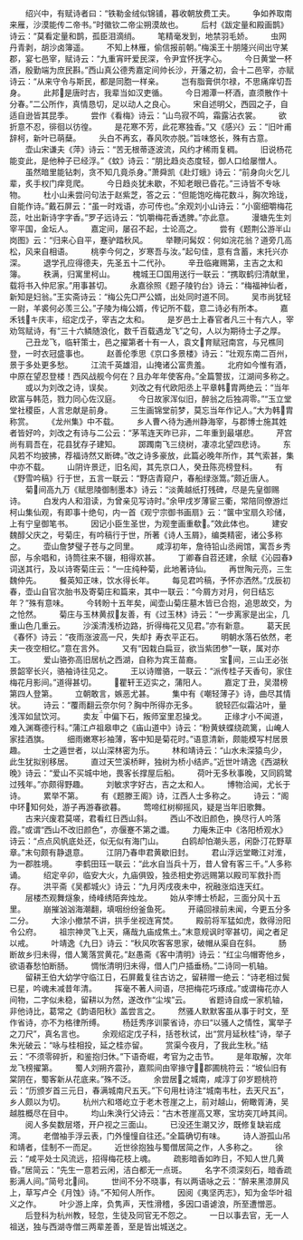 <!-- { "loadSidebar": true } -->
　　绍兴中，有赋诗者曰：“铁勒金绒似锦铺，暮收朝放费工夫。
　　争如养取南来雁，沙漠能传二帝书。”时徽钦二帝尘朔漠故也。
　　后村《跋定量和殿画鹊》诗云：“莫看定量和鹊，孤臣泪滴绡。
　　笔精毫发到，地禁羽毛娇。
　　虫网丹青剥，胡沙卤簿遥。
　　不知上林雁，偷信报前朝。”梅溪王十朋隆兴间出守某郡，宴七邑宰，赋诗云：“九重宵旰爱民深，令尹宜怀抚字心。
　　今日黄堂一杯酒，殷勤端为庶民斟。”西山真公德秀嘉定间帅长沙，开藩之初，会十二邑宰，亦赋诗云：“从来守令与斯民，都是同胞一样亲。
　　岂有脂膏供尔禄，不思痛痒切吾身。
　　此邦是唐时古，我辈当如汉吏循。
　　今日湘潭一杯酒，直须散作十分春。”二公所作，真情恳切，足以动人之良心。
　　宋自述明父，西园之子，自适自逊皆其昆季。
　　尝作《看梅》诗云：“山鸟寂不鸣，霜露沾衣裳。
　　欲折意不忍，徘徊以彷徨。
　　是花寒不芳，此花寒独香。”又《感兴》云：“旧叶甫辞柯，新叶已萌蘖。
　　头白不再玄，春风吹亦脱。”旨味悠长，殊有古意。
　　壶山宋谦夫《萍》诗云：“苦无根蒂逐波流，风约才稀雨复稠。
　　旧说杨花能变此，是他种子已经浮。”《蚊》诗云：“朋比趋炎态度轻，御人口给屡憎人。
　　虽然暗里能钻刺，贪不知几竟杀身。”萧舜凯《赴灯蛾》诗云：“前身向火乞儿辈，炙手权门痒竞爬。
　　今日趋炎犹未歇，不知老眼已昏花。”三诗皆不专咏物。
　　杜小山耒尝问句法于赵紫芝，答之云：“但能饱吃梅花数斗，胸次玲珑，自能作诗。”戴石屏云：“虽一时戏语，亦可传也。”余观刘小山诗云：“小窗细嚼梅花蕊，吐出新诗字字香。”罗子远诗云：“饥嚼梅花香透脾。”亦此意。
　　漫塘先生刘宰平国，金坛人。
　　嘉定间，屡召不起，士论高之。
　　尝有《题荆公游半山岗图》云：“归来心自平，蹇驴踏秋风。
　　举鞭问髯奴：何如浣花翁？道旁几高松，风来自相语。
　　桃李今何之，岁寒吾与汝。”起句佳，意有含蓄，末托兴亦深。
　　退学孔应得德夫，先圣五十二代孙。
　　辛丑临雍赐第，主吉之太和簿。
　　秩满，归寓里柯山。
　　槐城王□国用送行一联云：“携取鹤归清献里，载将书入仲尼家。”用事甚切。
　　永嘉徐照《题子陵钓台》诗云：“梅福神仙者，新知是妇翁。”王实斋诗云：“梅公先□严公婿，出处同时道不同。
　　吴市尚犹轻一尉，羊裘何必羡三公。”子陵为梅公婿，传记所不载，意二诗必有所本。
　　嘉禾钱キ庆丰，绍定戊子，宰吉之太和。
　　是岁邑士上春官者凡三十有六人，宰劝驾赋诗，有“三十六鳞随浪化，数千百载遇龙飞”之句，人以为期待士子之厚。
　　己丑龙飞，临轩策士，邑之擢第者十有一人，袁文育赋冠南宫，与兄樵同登，一时衣冠盛事也。
　　赵善伦季思《京口多景楼》诗云：“壮观东南二百州，景于多处更多愁。
　　江流千英雄泪，山掩诸公富贵羞。
　　北府如今惟有酒，中原在望忍登楼！西风战舰今何在？且办年年使客舟。”全篇警拔，江湖间多称之。
　　或以为刘改之诗，误矣。
　　刘改之有代欧阳丞上平章韩胄两绝云：“当年欧富与韩范，戮力同心佐汉庭。
　　今日故家浑似旧，醉翁之后独凋零。”“玉立堂堂社稷臣，人言忠献是前身。
　　三生画锦堂前梦，莫忘当年作记人。”大为韩胄称赏。
　　《龙州集》中不载。
　　乡人曹ヘ待为通州静海宰，与郡博士施其姓者皆好吟，刘改之有诗与二公云：“茅苇连天昨已非，二年重到最堪悲。
　　芹宫尚有肩吾在，花县犹存子建知。
　　踯躅南飞三绕树，凄凉北望四悲诗。
　　东风若不均披拂，荐福诗然又断碑。”改之诗多豪放，此篇必晚年所作，其气索甚，集中亦不载。
　　山阴许景迂，旧名闳，其先京口人，癸丑陈亮榜登科。
　　有《野雪吟稿》行于世，五言一联云：“野店青窥户，春船绿涨篙。”颇近唐人。
　　菊间高九万《赋思陵御制墨本》诗云：“淡黄越纸打残碑，尽是先皇御赐诗。
　　白发内人和泪读，为曾亲见写诗时。”余甲戌岁薄宦三衢，常陪同僚游烂柯山集仙观，有即事十绝句，内一首《观宁宗御书画扇》云：“箧中宝扇久珍储，上有宁皇御笔书。
　　因记小臣生圣世，为观奎画重欷。”效此体也。
　　建安魏醇父庆之，号菊庄，有吟稿行于世，所著《诗人玉屑》，编类精密，诸公多称之。
　　壶山詹梦璧子苍与之同里。
　　咸淳初年，詹待铅山丞阙馆，寓吾乡秀邸，与余唱和，诗筒往来不辍，相得欢甚。
　　丁卿春自苕还建，余赋《沁园春》词送其行，及以诗寄菊庄云：“一庄纯种菊，此地著诗仙。
　　再世陶元亮，三生魏仲先。
　　餐英知正味，饮水得长年。
　　每见君吟稿，予怀亦洒然。”戊辰初春，壶山自官次胎书及寄菊庄和篇来，其中一联云：“今屑方对月，何日结忘年？”殊有意味。
　　今转盼十五年矣，闻壶山菊庄墓木皆已合抱，追思故交，为之怆然。
　　菊庄与玉林黄叔友善，有《过玉林》诗云：“一步离家是出尘，几重山色几重云。
　　沙溪清浅桥边路，折得梅花又见君。”亦有新意。
　　葛天民《春怀》诗云：“夜雨涨波高一尺，失却扌寿衣平正石。
　　明朝水落石依然，老夫一夜空相忆。”意在言外。
　　又有“因栽白扁豆，欲当紫团参”一联，属对亦工。
　　爱山骆弥高旧居杭之西湖，自称为宾王苗裔。
　　宝间，三山王必张景韶宰长兴，骆袖诗往见之。
　　王以诗赠骆，一联云：“派传桂子天香句，家住梅花月影间。”道得甚切。
　　瞿轩王迈实之，蒲阳人。
　　嘉定丁丑，吴潜榜第四人登第。
　　立朝敢言，嫉恶尤甚。
　　集中有《嘲轻薄子》诗，曲尽其情状。
　　诗云：“覆雨翻云奈尔何？胸中所得亦无多。
　　貌轻匹似霜沾叶，量浅浑如鼠饮河。
　　卖友中偏下石，叛师室里忍操戈。
　　正缘才小不闻道，难入渊骞德行科。”蒲江卢祖皋申之《庙山道中》诗云：“粉黄蛱蝶绕疏篱，山崦人家挂酒旗。
　　细雨嫩寒衫袖薄，客中知是菊花时。”语意清新，颇能模写村居景趣。
　　士之遁世者，以山深林密为乐。
　　林和靖诗云：“山水未深猿鸟少，此生犹拟别移居。
　　直过天竺溪桥畔，独树为桥小结庐。”近世叶靖逸《西湖秋晚》诗云：“爱山不买城中地，畏客长撑屋后船。
　　荷叶无多秋事晚，又同鸥鹭过残年。”亦颇得野趣。
　　刘敏求字好古，吉之太和人。
　　博物洽闻，尤长于诗。
　　累举不第。
　　有《题滕王阁》诗，江西人士多称之。
　　诗云：“阁中环知何处，游子再游春欲暮。
　　莺啼红树柳摇风，疑是当年旧歌舞。
　　古来兴废君莫嗟，君看红日西山斜。
　　西山不改旧颜色，换尽行人吟落霞。”或谓“西山不改旧颜色”，亦偃蹇不第之谶。
　　力庵朱正中《洛阳桥观水》诗云：“点点风帆底处还，似无似有海门山。
　　白鸥却怕潮头恶，闲卧汀花野草章。”末句颇有静退意。
　　江阴乃春申君黄歇旧封。
　　君山浮远堂瞰江对淮，为一郡胜境。
　　李鹤田珏一联云：“此水自当兵十万，昔人曾有客三千。”人多称诵。
　　绍定辛卯，临安大火，九庙俱毁，独丞相史弥远赐第以殿司军救扑而存。
　　洪平斋《吴都城火》诗云：“九月丙戌夜未中，祝融涨焰连天红。
　　层楼杰观舞燧象，绮峰绣陌奔烛龙。
　　始从李博士桥起，三面分风十五里。
　　崩摧汹汹海潮翻，填咽纷纷釜鱼死。
　　开禧回禄前未闻，今更五分多二分。
　　大涂小撤禁不讲，拱手坐视连宵焚。
　　殿前将军猛如虎，救得汾阳令公府。
　　祖宗神灵飞上天，痛哉九庙成焦土。”末意规讽时宰甚切，闻之者足以戒。
　　叶靖逸《九日》诗云：“秋风吹客客思家，破帽从渠自在斜。
　　肠断故乡归未得，借人篱落赏黄花。”赵愚斋《客中清明》诗云：“红尘乌帽寄他乡，欲语春愁怕断肠。
　　惆怅清明归未得，借人门户插垂杨。”二诗同一机轴。
　　留耕王伯大幼学守临江日，石屏戴复往古访之，留耕赠一绝云：“诗老相过鬓已星，吟魂未减昔年清。
　　挥毫不著人间语，尽把梅花巧琢成。”或谓梅花亦人间物，二字似未稳，留耕以为然，遂改作“尘埃”云。
　　省题诗自成一家机轴，非他诗比，葛常之《韵语阳秋》盖尝言之。
　　然骚人默默客虽从事于时文，至作省诗，亦不为格律所缚。
　　杨廷秀序训蒙省诗，亦曰“以骚人之情性，寓举子之刀尺”，真名言也。
　　余观绍定戊子科，括苍秋试，出“赏月延秋桂”诗，举子朱光破云：“咏与桂相投，延之桂亦留。
　　赏渠今夜月，了我此生秋。”结云：“不须零碎折，和鉴抱归休。”下语奇崛，考官为之击节。
　　是年取解，次年龙飞榜擢第。
　　蜀人刘朔齐震孙，嘉熙间由宰掾守，郡圃桃符云：“坡仙旧有棠阴在，蜀客新从花底来。”殊不泛。
　　余尝居之城南，咸淳丁卯岁题桃符云：“历颁岁首三元日，春满城南尺五天。”下句用杜诗注“城南韦杜，去天尺五”，乡人颇以为切。
　　杭州六和塔屹立于老木苍崖之上，前对越山，俯瞰胥涛，吴越胜概尽在目中。
　　均山朱涣行父诗云：“古木苍崖高又寒，宝坊突兀峙其间。
　　阅人多矣数层塔，开户视之三面山。
　　已没还生潮又汐，既修复缺岩成湾。
　　老僧袖手浮云表，门外憧憧自往还。”全篇确切有味。
　　诗人游孤山吊和靖者，佳制不一而足。
　　近世徐抱独与蜀僧居简之作，人多称之。
　　徐云：“咸平处士风流远，招得梅花枝上魂。
　　疏影暗香如昨日，不知人世几黄昏。”居简云：“先生一意若云闲，洁白都无一点斑。
　　名字不须深刻石，暗香疏影满人间。”简号北间。
　　世间不分不晓事，有以两语咏之云：“醉来黑漆屏风上，草写卢仝《月蚀》诗。”不知何人所作。
　　因阅《夷坚丙志》，知为金华叶祖义之作。
　　叶少游上庠，负隽声，天性滑稽，多因口语谑浪，所至遭憎恶。
　　后登科为杭州教，轻忽，生徒及同官无不怨之。
　　一日以事去官，无一人祖送，独与西湖寺僧三两辈差善，至是皆出城送之。
